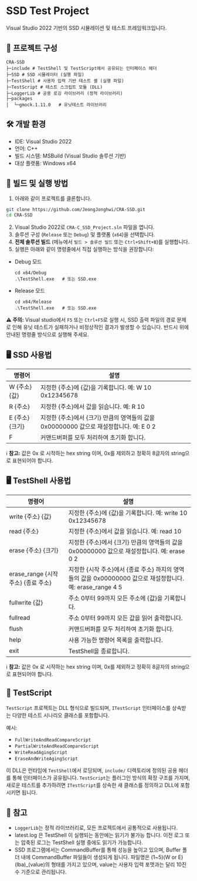# SSD Test Project

Visual Studio 2022 기반의 SSD 시뮬레이션 및 테스트 프레임워크입니다.

## 📁 프로젝트 구성
```
CRA-SSD
├─include # TestShell 및 TestScript에서 공유되는 인터페이스 헤더
├─SSD # SSD 시뮬레이터 (실행 파일)
├─TestShell # 사용자 입력 기반 테스트 셸 (실행 파일)
├─TestScript # 테스트 스크립트 모듈 (DLL)
├─LoggerLib # 공용 로깅 라이브러리 (정적 라이브러리)
├─packages
│  └─gmock.1.11.0   # 유닛테스트 라이브러리 
```

## 🛠️ 개발 환경

- IDE: Visual Studio 2022
- 언어: C++
- 빌드 시스템: MSBuild (Visual Studio 솔루션 기반)
- 대상 플랫폼: Windows x64


## 🔧 빌드 및 실행 방법

1. 아래와 같이 프로젝트를 클론합니다. 
```bash
git clone https://github.com/JeongJonghwi/CRA-SSD.git
cd CRA-SSD
```
2. Visual Studio 2022로 `CRA-C_SSD_Project.sln` 파일을 엽니다.
3. 솔루션 구성 (`Release` 또는 `Debug`) 및 플랫폼 (`x64`)을 선택합니다.
4. **전체 솔루션 빌드** (메뉴에서 `빌드 > 솔루션 빌드` 또는 `Ctrl+Shift+B`)를 실행합니다.
5. 실행은 아래와 같이 명령줄에서 직접 실행하는 방식을 권장합니다:
- Debug 모드
  ```
  cd x64/Debug
  .\TestShell.exe   # 또는 SSD.exe
  ```
- Release 모드
  ```
  cd x64/Release
  .\TestShell.exe   # 또는 SSD.exe
  ```
**⚠️ 주의:** Visual studio에서 `F5` 또는 `Ctrl+F5`로 실행 시, SSD 출력 파일의 경로 문제로 인해 유닛 테스트가 실패하거나 비정상적인 결과가 발생할 수 있습니다. 반드시 위에 안내된 명령줄 방식으로 실행해 주세요.


## 🖥️ SSD 사용법 

| 명령어 | 설명 |
| -----  | ----- |
| W {주소} {값} | 지정한 {주소}에 {값}을 기록합니다. 예: W 10 0x12345678 |
| R {주소} | 지정한 {주소}에서 값을 읽습니다. 예: R 10 |
| E {주소} {크기} | 지정한 {주소}에서 {크기} 만큼의 영역들의 값을 0x00000000 값으로 재설정합니다. 예: E 0 2 |
| F | 커맨드버퍼를 모두 처리하여 초기화 합니다.  |

ℹ️ **참고:**  값은 0x 로 시작하는 hex string 이며, 0x를 제외하고 정확히 8글자의 string으로 표현되어야 합니다.  


## 🖥️ TestShell 사용법 


| 명령어 | 설명 |
| -----  | ----- |
| write {주소} {값} | 지정한 {주소}에 {값}을 기록합니다. 예: write 10 0x12345678 |
| read {주소} | 지정한 {주소}에서 값을 읽습니다. 예: read 10 |
| erase {주소} {크기} | 지정한 {주소}에서 {크기} 만큼의 영역들의 값을 0x00000000 값으로 재설정합니다. 예: erase 0 2 |
| erase_range {시작 주소} {종료 주소} | 지정한 {시작 주소}에서 {종료 주소} 까지의 영역들의 값을 0x00000000 값으로 재설정합니다. 예: erase_range 4 5 |
| fullwrite {값} | 주소 0부터 99까지 모든 주소에 {값}을 기록합니다. |
| fullread | 주소 0부터 99까지 모든 값을 읽어 출력합니다. |
| flush | 커맨드버퍼를 모두 처리하여 초기화 합니다. |
| help | 사용 가능한 명령어 목록을 출력합니다. |
| exit | TestShell을 종료합니다. |

ℹ️ **참고:**  값은 0x 로 시작하는 hex string 이며, 0x를 제외하고 정확히 8글자의 string으로 표현되어야 합니다.  

## 🧪 TestScript

`TestScript` 프로젝트는 DLL 형식으로 빌드되며, `ITestScript` 인터페이스를 상속받는 다양한 테스트 시나리오 클래스를 포함합니다.

예시:
- `FullWriteAndReadCompareScript`
- `PartialWriteAndReadCompareScript`
- `WriteReadAgingScript`
- `EraseAndWriteAgingScript`

이 DLL은 런타임에 `TestShell`에서 로딩되며, `include/` 디렉토리에 정의된 공용 헤더를 통해 인터페이스가 공유됩니다.
`TestScript`는 플러그인 방식의 확장 구조를 가지며, 새로운 테스트를 추가하려면 `ITestScript`를 상속한 새 클래스를 정의하고 DLL에 포함시키면 됩니다.

## 📝 참고

- `LoggerLib`는 정적 라이브러리로, 모든 프로젝트에서 공통적으로 사용됩니다.
- latest.log 은 TestShell 이 실행되는 동안에는 읽기가 불가능 합니다. 이전 로그 또는 압축된 로그는 TestShell 실행 중에도 읽기가 가능합니다.
- SSD 프로그램에서는 CommandBuffer를 통해 성능을 높이고 있으며, Buffer 폴더 내에 CommandBuffer 파일들이 생성되게 됩니다. 파일명은 (1~5)(W or E)(lba)_(value)의 형태를 가지고 있으며, value는 사용자 입력 포맷과는 달리 10진수 기준으로 관리됩니다. 
